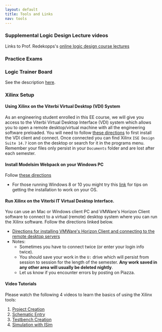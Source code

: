 ```yaml
---
layout: default
title: Tools and Links
nav: tools
---
```


### Supplemental Logic Design Lecture videos
Links to Prof. Redekopps's [online logic design course lectures](https://marksee101.appspot.com/)

### Practice Exams

### Logic Trainer Board
See the description [here](http://ee.usc.edu/~redekopp/ee101/LogicTrainerUserManual.pdf).

### Xilinx Setup

#### Using Xilinx on the Viterbi Virtual Desktop (VDI) System
As an engineering student enrolled in this EE course, we will give you access to the Viterbi Virtual Desktop Interface (VDI) system which allows you to open a remote desktop/virtual machine with all the engineering software preloaded.  You will need to follow [these directions](http://viterbi.usc.edu/assets/195/94372.pdf) to first install the VDI client and connect.  Once connected you can find Xilinx `ISE Design Suite 14.7` icon on the desktop or search for it in the programs menu.  Remember your files only persist in your `Documents` folder and are lost after each semester.
 
#### Install Modelsim Webpack on your Windows PC 
Follow [these directions](http://ee.usc.edu/~redekopp/ee209/Xilinx14_7Install_2015.pdf)

  - For those running Windows 8 or 10 you might try this [link](http://www.eevblog.com/forum/microcontrollers/guide-getting-xilinx-ise-to-work-with-windows-8-64-bit/) for tips on getting the installation to work on your OS.

#### Run Xilinx on the Viterbi IT Virtual Desktop Interface.
You can use an Mac or Windows client PC and VMWare's Horizon Client software to connect to a virtual (remote) desktop system where you can run the Xilinx software.  Follow the directions linked below.

  - [Directions for installing VMWare's Horizon Client and connecting to the remote desktop servers](http://viterbi.usc.edu/assets/195/94372.pdf)
  - Notes:
    + Sometimes you have to connect twice (or enter your login info twice).
    + You should save your work in the `U:` drive which will persist from session to session for the length of the semester.  **Any work saved in any other area will usually be deleted nightly**.
    + Let us know if you encounter errors by posting on Piazza.    
    
#### Video Tutorials
Please watch the following 4 videos to learn the basics of using the Xilinx tools:

  1. [Project Creation](http://ee.usc.edu/~redekopp/Streaming/ee101_xilinx13_project_creation/ee101_xilinx13_project_creation.html)
  1. [Schematic Entry](http://ee.usc.edu/~redekopp/Streaming/ee101_xilinx13_schematic_entry/ee101_xilinx13_schematic_entry.html)
  1. [Testbench Creation](http://ee.usc.edu/~redekopp/Streaming/ee101_xilinx13_tb_entry/ee101_xilinx13_tb_entry.html)
  1. [Simulation with ISim](http://ee.usc.edu/~redekopp/Streaming/ee101_xilinx13_isim/ee101_xilinx13_isim.html)
  



